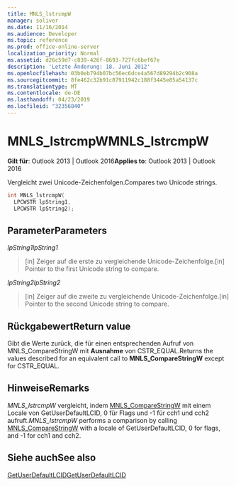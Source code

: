 ```yaml
---
title: MNLS_lstrcmpW
manager: soliver
ms.date: 11/16/2014
ms.audience: Developer
ms.topic: reference
ms.prod: office-online-server
localization_priority: Normal
ms.assetid: d26c59d7-c839-426f-8693-727fc6bef67e
description: 'Letzte Änderung: 18. Juni 2012'
ms.openlocfilehash: 03b0eb794b07bc56ec6dce4a567d89294b2c908a
ms.sourcegitcommit: 8fe462c32b91c87911942c188f3445e85a54137c
ms.translationtype: MT
ms.contentlocale: de-DE
ms.lasthandoff: 04/23/2019
ms.locfileid: "32356840"
---
```

# <a name="mnls_lstrcmpw"></a><span data-ttu-id="2dec1-103">MNLS_lstrcmpW</span><span class="sxs-lookup"><span data-stu-id="2dec1-103">MNLS_lstrcmpW</span></span>

 
  
<span data-ttu-id="2dec1-104">**Gilt für**: Outlook 2013 | Outlook 2016</span><span class="sxs-lookup"><span data-stu-id="2dec1-104">**Applies to**: Outlook 2013 | Outlook 2016</span></span> 
  
<span data-ttu-id="2dec1-105">Vergleicht zwei Unicode-Zeichenfolgen.</span><span class="sxs-lookup"><span data-stu-id="2dec1-105">Compares two Unicode strings.</span></span>
  
```cpp
int MNLS_lstrcmpW(
  LPCWSTR lpString1,
  LPCWSTR lpString2);
```

## <a name="parameters"></a><span data-ttu-id="2dec1-106">Parameter</span><span class="sxs-lookup"><span data-stu-id="2dec1-106">Parameters</span></span>

 <span data-ttu-id="2dec1-107">_lpString1_</span><span class="sxs-lookup"><span data-stu-id="2dec1-107">_lpString1_</span></span>
  
> <span data-ttu-id="2dec1-108">[in] Zeiger auf die erste zu vergleichende Unicode-Zeichenfolge.</span><span class="sxs-lookup"><span data-stu-id="2dec1-108">[in] Pointer to the first Unicode string to compare.</span></span>
    
 <span data-ttu-id="2dec1-109">_lpString2_</span><span class="sxs-lookup"><span data-stu-id="2dec1-109">_lpString2_</span></span>
  
> <span data-ttu-id="2dec1-110">[in] Zeiger auf die zweite zu vergleichende Unicode-Zeichenfolge.</span><span class="sxs-lookup"><span data-stu-id="2dec1-110">[in] Pointer to the second Unicode string to compare.</span></span>
    
## <a name="return-value"></a><span data-ttu-id="2dec1-111">Rückgabewert</span><span class="sxs-lookup"><span data-stu-id="2dec1-111">Return value</span></span>

<span data-ttu-id="2dec1-112">Gibt die Werte zurück, die für einen entsprechenden Aufruf von MNLS_CompareStringW mit **Ausnahme** von CSTR_EQUAL.</span><span class="sxs-lookup"><span data-stu-id="2dec1-112">Returns the values described for an equivalent call to **MNLS_CompareStringW** except for CSTR_EQUAL.</span></span> 
  
## <a name="remarks"></a><span data-ttu-id="2dec1-113">Hinweise</span><span class="sxs-lookup"><span data-stu-id="2dec1-113">Remarks</span></span>

 <span data-ttu-id="2dec1-114">_MNLS_lstrcmpW_ vergleicht, indem [MNLS_CompareStringW](mnls_comparestringw.md) mit einem Locale von GetUserDefaultLCID, 0 für Flags und -1 für cch1 und cch2 aufruft.</span><span class="sxs-lookup"><span data-stu-id="2dec1-114">_MNLS_lstrcmpW_ performs a comparison by calling [MNLS_CompareStringW](mnls_comparestringw.md) with a locale of GetUserDefaultLCID, 0 for flags, and -1 for cch1 and cch2.</span></span> 
  
## <a name="see-also"></a><span data-ttu-id="2dec1-115">Siehe auch</span><span class="sxs-lookup"><span data-stu-id="2dec1-115">See also</span></span>



[<span data-ttu-id="2dec1-116">GetUserDefaultLCID</span><span class="sxs-lookup"><span data-stu-id="2dec1-116">GetUserDefaultLCID</span></span>](https://msdn.microsoft.com/library/dd318135%28VS.85%29.aspx)

